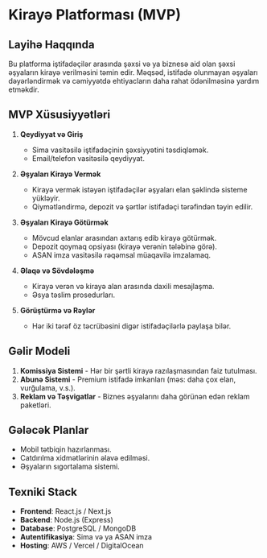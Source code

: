 # Kirayə Platforması (MVP)

## Layihə Haqqında
Bu platforma iştifadəçilər arasında şəxsi və ya biznesə aid olan şəxsi əşyaların kirayə verilməsini təmin edir. Məqsəd, istifadə olunmayan əşyaları dəyərləndirmək və cəmiyyətdə ehtiyacların daha rahat ödənilməsinə yardım etməkdir.

## MVP Xüsusiyyətləri
1. **Qeydiyyat və Giriş**
   - Sima vasitəsilə iştifadəçinin şəxsiyyətini təsdiqləmək.
   - Email/telefon vasitəsilə qeydiyyat.
   
2. **Əşyaları Kirayə Vermək**
   - Kirayə vermək istəyən iştifadəçilər əşyaları elan şəklində sisteme yükləyir.
   - Qiymətləndirmə, depozit və şərtlər istifadəçi tərəfindən təyin edilir.

3. **Əşyaları Kirayə Götürmək**
   - Mövcud elanlar arasından axtarış edib kirayə götürmək.
   - Depozit qoymaq opsiyası (kirayə verənin tələbinə görə).
   - ASAN imza vasitəsilə rəqəmsal müaqavilə imzalamaq.

4. **Əlaqə və Sövdələşmə**
   - Kirayə verən və kirayə alan arasında daxili mesajlaşma.
   - Əsya təslim prosedurları.

5. **Görüştürmə və Rəylər**
   - Hər iki tərəf öz təcrübəsini digər istifadəçilərlə paylaşa bilər.

## Gəlir Modeli
1. **Komissiya Sistemi** - Hər bir şərtli kirayə razılaşmasından faiz tutulması.
2. **Abunə Sistemi** - Premium istifadə imkanları (məs: daha çox elan, vurğulama, v.s.).
3. **Reklam və Təşvigatlar** - Biznes əşyalarını daha görünən edən reklam paketləri.

## Gələcək Planlar
- Mobil tətbiqin hazırlanması.
- Catdırılma xidmətlərinin əlavə edilməsi.
- Əşyaların sıgortalama sistemi.

## Texniki Stack
- **Frontend**: React.js / Next.js
- **Backend**: Node.js (Express)
- **Database**: PostgreSQL / MongoDB
- **Autentifikasiya**: Sima və ya ASAN imza
- **Hosting**: AWS / Vercel / DigitalOcean

